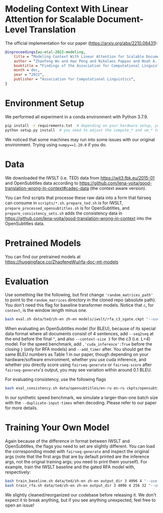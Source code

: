 # Modeling Context With Linear Attention for Scalable Document-Level Translation

The official implementation for our paper (https://arxiv.org/abs/2210.08431):

```bibtex
@inproceedings{wu-etal-2022-modeling,
    title = "Modeling Context With Linear Attention for Scalable Document-Level Translation",
    author = "Zhaofeng Wu and Hao Peng and Nikolaos Pappas and Noah A. Smith",
    booktitle = "Findings of the Association for Computational Linguistics: EMNLP 2022",
    month = dec,
    year = "2022",
    publisher = "Association for Computational Linguistics",
}
```

# Environment Setup

We performed all experiment in a conda environment with Python 3.7.9.

```bash
pip install -r requirements.txt  # depending on your hardware setup, you may need to install pytorch separatly; see the instruction on the official website
python setup.py install  # you need to adjust the compute_* and sm_* to match your GPU version; see https://arnon.dk/matching-sm-architectures-arch-and-gencode-for-various-nvidia-cards/
```

We noticed that some machines may run into some issues with our original environment. Trying using `numpy==1.20.0` if you do.

# Data

We downloaded the IWSLT (i.e. TED) data from https://wit3.fbk.eu/2015-01 and OpenSubtitles data according to https://github.com/lena-voita/good-translation-wrong-in-context#cadec-data (the context aware version).

You can find scripts that processe these raw data into a form that fairseq can consume in `scripts/*.sh`. `prepare_ted.sh` is for IWSLT, `prepare_processed_opensubtitles.sh` is for OpenSubtitles, and `prepare_consistency_sets.sh` adds the consistency data in https://github.com/lena-voita/good-translation-wrong-in-context into the OpenSubtitles data.

# Pretrained Models

You can find our pretrained models at https://huggingface.co/ZhaofengWu/rfa-doc-mt-models

# Evaluation

Use something like the following, but first change `'random_matrices_path'` to point to the `random_matrices` directory in the cloned repo (absolute path). You don't need this flag for baseline transformer models. Notice that `c`, for `context`, is the window length minus one.
```bash
bash eval.sh data/ted/zh-en zh-en models/iwslt/rfa_c3_sgate.ckpt "--use-sep --model-overrides {'random_matrices_path':'/absolute/path/to/rfa-doc-mt/random_matrices','context_size':3,'right_context_size':0} --doc-bleu --scoring sacrebleu"
```
When evaluating an OpenSubtitles model (for BLEU), because of its special data format where all documents consist of 4 sentences, add `--seq2seq` at the end before the final `"`, and also `--context-size 3` for the c3 (i.e. L=4) model. For the speed benchmark, add `,'cuda_inference':True` before the closing `}` (only for RFA models) and `--add_timer` after. You should get the same BLEU numbers as Table 1 in our paper, though depending on your hardware/software environment, whether you use cuda inference, and whether you directly score using `fairseq-generate` or `fairseq-score` after `fairseq-generate`'s output, you may see variation within around 0.1 BLEU.

For evaluating consistency, use the following flags
```bash
bash eval_consistency.sh data/opensubtitles/en-ru en-ru ckpts/opensubtitles_rfa_l4_sgate.ckpt "--use-sep --model-overrides {'random_matrices_path':'/absolute/path/to/RFA-fairseq/random_matrices','context_size':3,'right_context_size':0} --seq2seq"
```

In our synthetic speed benchmark, we simulate a larger-than-one batch size with the `--duplicate-input-times` when decoding. Please refer to our paper for more details.

# Training Your Own Model

Again because of the difference in format between IWSLT and OpenSubtitles, the flags you need to set are slightly different. You can load the corresponding model with `fairseq-generate` and inspect the original args (note that the first args that are by default printed are the inference args, not the orignal training args; you need to print them yourself). For example, train the IWSLT baseline and the gated RFA model with, respectively:
```bash
bash train_baseline.sh data/ted/zh-en zh-en output_dir 3 4096 4 "--use-sep --full-supervision --extra-padding"
bash train_rfa.sh data/ted/zh-en zh-en output_dir 3 4096 4 256 32 "--use-sep --full-supervision --extra-padding --decay-sentential-gate --decay-gate-bias 2"
```

We slightly cleaned/reorganized our codebase before releasing it. We don't expect it to break anything, but if you see anything unexpected, feel free to open an issue!

